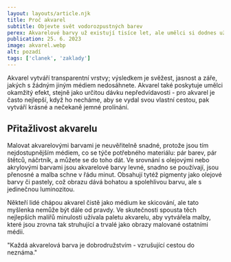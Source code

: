 ```yaml
---
layout: layouts/article.njk
title: Proč akvarel
subtitle: Objevte svět vodorozpustných barev
perex: Akvarelové barvy už existují tisíce let, ale umělci si dodnes užívají experimentování s technikami a odhalují nové způsoby práce s tímto médiem. Postupně objevíte, jak něco tak jednoduchého, jako směs pigmentu a vody, dokáže dát tolik radosti a potěšení ve chvíli, kdy v ruce držíte štětec.
publication: 25. 6. 2023
image: akvarel.webp
alt: pozadí
tags: ['clanek', 'zaklady']
---
```


Akvarel vytváří transparentní vrstvy; výsledkem je svěžest, jasnost a záře, jakých s žádným jiným médiem nedosáhnete. Akvarel také poskytuje umělci okamžitý efekt, stejně jako určitou dávku nepředvídavosti - pro akvarel je často nejlepší, když ho necháme, aby se vydal svou vlastní cestou, pak vytváří krásné a nečekaně jemné prolínání.

## Přitažlivost akvarelu

Malovat akvarelovými barvami je neuvěřitelně snadné, protože jsou tím nejdostupnějším médiem, co se týče potřebného materiálu: pár barev, pár štětců, náčrtník, a můžete se do toho dát. Ve srovnání s olejovými nebo akrylovými barvami jsou akvarelové barvy levné, snadno se používají, jsou přenosné a malba schne v řádu minut. Obsahují tytéž pigmenty jako olejové barvy či pastely, což obrazu dává bohatou a spolehlivou barvu, ale s jedinečnou luminozitou.

Někteří lidé chápou akvarel čistě jako médium ke skicování, ale tato myšlenka nemůže být dále od pravdy. Ve skutečnosti spousta těch nejlepších malířů minulosti užívala paletu akvarelu, aby vytvářela malby, které jsou zrovna tak struhující a trvalé jako obrazy malované ostatními médii.

"Každá akvarelová barva je dobrodružstvím - vzrušující cestou do neznáma."